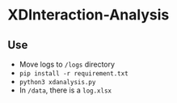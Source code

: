 # XDInteraction-Analysis

## Use

- Move logs to `/logs` directory
- `pip install -r requirement.txt`
- `python3 xdanalysis.py`
- In `/data`, there is a `log.xlsx`
